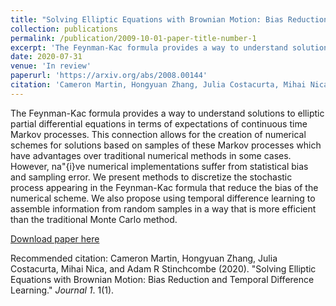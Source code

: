 ```yaml
---
title: "Solving Elliptic Equations with Brownian Motion: Bias Reduction and Temporal Difference Learning"
collection: publications
permalink: /publication/2009-10-01-paper-title-number-1
excerpt: 'The Feynman-Kac formula provides a way to understand solutions to elliptic partial differential equations in terms of expectations of continuous time Markov processes. This connection allows for the creation of numerical schemes for solutions based on samples of these Markov processes which have advantages over traditional numerical methods in some cases. However, na\"{i}ve numerical implementations suffer from statistical bias and sampling error. We present methods to discretize the stochastic process appearing in the Feynman-Kac formula that reduce the bias of the numerical scheme. We also propose using temporal difference learning to assemble information from random samples in a way that is more efficient than the traditional Monte Carlo method.'
date: 2020-07-31
venue: 'In review'
paperurl: 'https://arxiv.org/abs/2008.00144'
citation: 'Cameron Martin, Hongyuan Zhang, Julia Costacurta, Mihai Nica, and Adam R Stinchcombe (2020). &quot;Solving Elliptic Equations with Brownian Motion: Bias Reduction and Temporal Difference Learning.&quot; <i>Journal 1</i>. 1(1).'
---
```

The Feynman-Kac formula provides a way to understand solutions to elliptic partial differential equations in terms of expectations of continuous time Markov processes. This connection allows for the creation of numerical schemes for solutions based on samples of these Markov processes which have advantages over traditional numerical methods in some cases. However, na\"{i}ve numerical implementations suffer from statistical bias and sampling error. We present methods to discretize the stochastic process appearing in the Feynman-Kac formula that reduce the bias of the numerical scheme. We also propose using temporal difference learning to assemble information from random samples in a way that is more efficient than the traditional Monte Carlo method.

[Download paper here](https://arxiv.org/pdf/2008.00144.pdf)

Recommended citation: Cameron Martin, Hongyuan Zhang, Julia Costacurta, Mihai Nica, and Adam R Stinchcombe (2020). "Solving Elliptic Equations with Brownian Motion: Bias Reduction and Temporal Difference Learning." <i>Journal 1</i>. 1(1).
